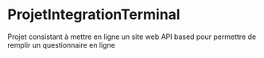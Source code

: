 # ProjetIntegrationTerminal
Projet consistant à mettre en ligne un site web API based pour permettre de remplir un questionnaire en ligne
